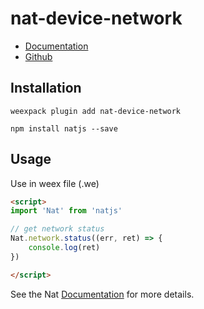 # nat-device-network

- [Documentation](http://natjs.com/#/#network)
- [Github](https://github.com/natjs/weex-nat-device-network)

## Installation
```
weexpack plugin add nat-device-network
```

```
npm install natjs --save
```

## Usage

Use in weex file (.we)

```html
<script>
import 'Nat' from 'natjs'

// get network status
Nat.network.status((err, ret) => {
    console.log(ret)
})

</script>
```

See the Nat [Documentation](http://natjs.com/) for more details.
